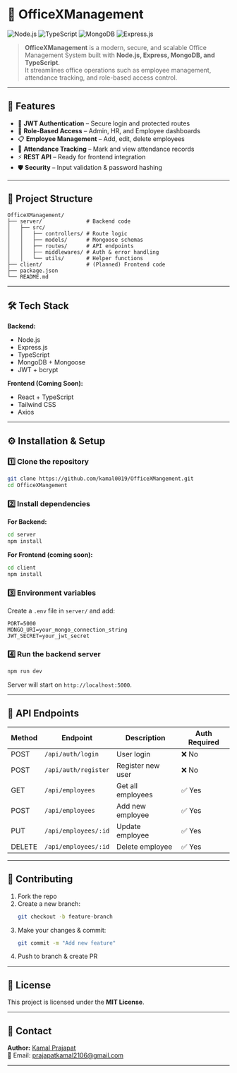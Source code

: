 # 🏢 OfficeXManagement

![Node.js](https://img.shields.io/badge/Node.js-339933?style=for-the-badge&logo=nodedotjs&logoColor=white)
![TypeScript](https://img.shields.io/badge/TypeScript-3178C6?style=for-the-badge&logo=typescript&logoColor=white)
![MongoDB](https://img.shields.io/badge/MongoDB-4EA94B?style=for-the-badge&logo=mongodb&logoColor=white)
![Express.js](https://img.shields.io/badge/Express.js-000000?style=for-the-badge&logo=express&logoColor=white)

> **OfficeXManagement** is a modern, secure, and scalable Office Management System built with **Node.js, Express, MongoDB, and TypeScript**.  
> It streamlines office operations such as employee management, attendance tracking, and role-based access control.

---

## 🚀 Features

- 🔐 **JWT Authentication** – Secure login and protected routes
- 👥 **Role-Based Access** – Admin, HR, and Employee dashboards
- 📋 **Employee Management** – Add, edit, delete employees
- 📅 **Attendance Tracking** – Mark and view attendance records
- ⚡ **REST API** – Ready for frontend integration
- 🛡 **Security** – Input validation & password hashing

---

## 📂 Project Structure

```
OfficeXManagement/
├── server/              # Backend code
│   ├── src/
│   │   ├── controllers/ # Route logic
│   │   ├── models/      # Mongoose schemas
│   │   ├── routes/      # API endpoints
│   │   ├── middlewares/ # Auth & error handling
│   │   └── utils/       # Helper functions
├── client/              # (Planned) Frontend code
├── package.json
└── README.md
```

---

## 🛠 Tech Stack

**Backend:**
- Node.js
- Express.js
- TypeScript
- MongoDB + Mongoose
- JWT + bcrypt

**Frontend (Coming Soon):**
- React + TypeScript
- Tailwind CSS
- Axios

---

## ⚙️ Installation & Setup

### 1️⃣ Clone the repository
```bash
git clone https://github.com/kamal0019/OfficeXMangement.git
cd OfficeXMangement
```

### 2️⃣ Install dependencies
**For Backend:**
```bash
cd server
npm install
```

**For Frontend (coming soon):**
```bash
cd client
npm install
```

### 3️⃣ Environment variables
Create a `.env` file in `server/` and add:
```
PORT=5000
MONGO_URI=your_mongo_connection_string
JWT_SECRET=your_jwt_secret
```

### 4️⃣ Run the backend server
```bash
npm run dev
```
Server will start on `http://localhost:5000`.

---

## 📌 API Endpoints

| Method | Endpoint           | Description           | Auth Required |
|--------|-------------------|-----------------------|--------------|
| POST   | `/api/auth/login` | User login            | ❌ No         |
| POST   | `/api/auth/register` | Register new user | ❌ No         |
| GET    | `/api/employees`  | Get all employees     | ✅ Yes        |
| POST   | `/api/employees`  | Add new employee      | ✅ Yes        |
| PUT    | `/api/employees/:id` | Update employee   | ✅ Yes        |
| DELETE | `/api/employees/:id` | Delete employee   | ✅ Yes        |

---

## 🤝 Contributing

1. Fork the repo
2. Create a new branch:  
   ```bash
   git checkout -b feature-branch
   ```
3. Make your changes & commit:  
   ```bash
   git commit -m "Add new feature"
   ```
4. Push to branch & create PR

---

## 📜 License
This project is licensed under the **MIT License**.

---

## 💌 Contact
**Author:** [Kamal Prajapat](https://github.com/kamal0019)  
📧 Email: prajapatkamal2106@gmail.com  


---
